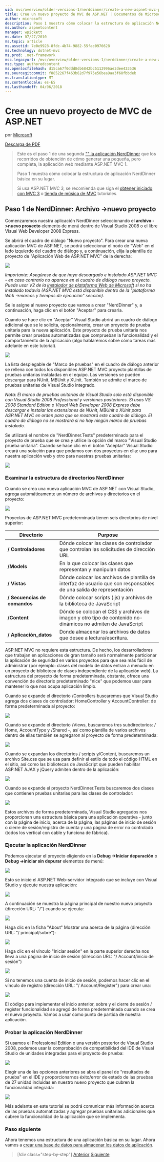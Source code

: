 ```yaml
---
uid: mvc/overview/older-versions-1/nerddinner/create-a-new-aspnet-mvc-project
title: Cree un nuevo proyecto de MVC de ASP.NET | Documentos de Microsoft
author: microsoft
description: Paso 1 muestra cómo colocar la estructura de aplicación NerdDinner básica en su lugar.
ms.author: aspnetcontent
manager: wpickett
ms.date: 07/27/2010
ms.topic: article
ms.assetid: 7e0e9928-8fdc-4b74-9882-55fac0976628
ms.technology: dotnet-mvc
ms.prod: .net-framework
msc.legacyurl: /mvc/overview/older-versions-1/nerddinner/create-a-new-aspnet-mvc-project
msc.type: authoredcontent
ms.openlocfilehash: d15ca67f0ddd8db6842bc5112996ae2dee433536
ms.sourcegitcommit: f8852267f463b62d7f975e56bea9aa3f68fbbdeb
ms.translationtype: MT
ms.contentlocale: es-ES
ms.lasthandoff: 04/06/2018
---
```

<a name="create-a-new-aspnet-mvc-project"></a>Cree un nuevo proyecto de MVC de ASP.NET
====================
por [Microsoft](https://github.com/microsoft)

[Descarga de PDF](http://aspnetmvcbook.s3.amazonaws.com/aspnetmvc-nerdinner_v1.pdf)

> Este es el paso 1 de una segunda ["" la aplicación NerdDinner](introducing-the-nerddinner-tutorial.md) que los recorridos de obtención de cómo generar una pequeña, pero completa, la aplicación web mediante ASP.NET MVC 1.
> 
> Paso 1 muestra cómo colocar la estructura de aplicación NerdDinner básica en su lugar.
> 
> Si usa ASP.NET MVC 3, se recomienda que siga el [obtener iniciado con MVC 3](../../older-versions/getting-started-with-aspnet-mvc3/cs/intro-to-aspnet-mvc-3.md) o [tienda de música de MVC](../../older-versions/mvc-music-store/mvc-music-store-part-1.md) tutoriales.


## <a name="nerddinner-step-1-file-gtnew-project"></a>Paso 1 de NerdDinner: Archivo -&gt;nuevo proyecto

Comenzaremos nuestra aplicación NerdDinner seleccionando el **archivo -&gt;nuevo proyecto** elemento de menú dentro de Visual Studio 2008 o el libre Visual Web Developer 2008 Express.

Se abrirá el cuadro de diálogo "Nuevo proyecto". Para crear una nueva aplicación MVC de ASP.NET, se podrá seleccionar el nodo de "Web" en el lado izquierdo del cuadro de diálogo y, a continuación, elija la plantilla de proyecto de "Aplicación Web de ASP.NET MVC" de la derecha:

![](create-a-new-aspnet-mvc-project/_static/image1.png)

*Importante: Asegúrese de que haya descargado e instalado ASP.NET MVC - en caso contrario no aparece en el cuadro de diálogo nuevo proyecto. Puede usar V2 de la [instalador de plataforma Web de Microsoft](https://www.microsoft.com/web/downloads/platform.aspx) si no ha instalado todavía (ASP.NET MVC está disponible dentro de la "plataforma Web -&gt;marcos y tiempos de ejecución" sección).*

Se le asigne al nuevo proyecto que vamos a crear "NerdDinner" y, a continuación, haga clic en el botón "Aceptar" para crearla.

Cuando se hace clic en "Aceptar" Visual Studio abrirá un cuadro de diálogo adicional que se le solicita, opcionalmente, crear un proyecto de prueba unitaria para la nueva aplicación. Este proyecto de prueba unitaria nos permite crear pruebas automatizadas que comprueban la funcionalidad y el comportamiento de la aplicación (algo hablaremos sobre cómo tareas más adelante en este tutorial).

![](create-a-new-aspnet-mvc-project/_static/image2.png)

La lista desplegable de "Marco de pruebas" en el cuadro de diálogo anterior se rellena con todos los disponibles ASP.NET MVC proyecto plantillas de pruebas unitarias instaladas en el equipo. Las versiones se pueden descargar para NUnit, MBUnit y XUnit. También se admite el marco de pruebas unitarias de Visual Studio integrado.

*Nota: El marco de pruebas unitarias de Visual Studio solo está disponible con Visual Studio 2008 Professional y versiones posteriores. Si usas VS 2008 Standard Edition o Visual Web Developer 2008 Express debe descargar e instalar las extensiones de NUnit, MBUnit o XUnit para ASP.NET MVC en orden para que se mostrará este cuadro de diálogo. El cuadro de diálogo no se mostrará si no hay ningún marco de pruebas instalado.*

Se utilizará el nombre de "NerdDinner.Tests" predeterminado para el proyecto de prueba que se crea y utilice la opción del marco "Visual Studio prueba unitaria". Cuando se hace clic en el botón "Aceptar" Visual Studio creará una solución para que podamos con dos proyectos en ella: uno para nuestra aplicación web y otro para nuestras pruebas unitarias:

![](create-a-new-aspnet-mvc-project/_static/image3.png)

### <a name="examining-the-nerddinner-directory-structure"></a>Examinar la estructura de directorios NerdDinner

Cuando se crea una nueva aplicación MVC de ASP.NET con Visual Studio, agrega automáticamente un número de archivos y directorios en el proyecto:

![](create-a-new-aspnet-mvc-project/_static/image4.png)

Proyectos de ASP.NET MVC predeterminada tienen seis directorios de nivel superior:

| **Directorio** | **Purpose** |
| --- | --- |
| **/ Controladores** | Dónde colocar las clases de controlador que controlan las solicitudes de dirección URL |
| **/Models** | En la que colocar las clases que representan y manipulan datos |
| **/ Vistas** | Dónde colocar los archivos de plantilla de interfaz de usuario que son responsables de una salida de representación |
| **/ Secuencias de comandos** | Dónde colocar scripts (.js) y archivos de la biblioteca de JavaScript |
| **/Content** | Dónde se colocan el CSS y archivos de imagen y otro tipo de contenido no-dinámicos no admiten de JavaScript |
| **/ Aplicación\_datos** | Donde almacenar los archivos de datos que desee a lectura/escritura. |

ASP.NET MVC no requiere esta estructura. De hecho, los desarrolladores que trabajan en aplicaciones de gran tamaño será normalmente particionar la aplicación de seguridad en varios proyectos para que sea más fácil de administrar (por ejemplo: clases del modelo de datos entran a menudo en un proyecto de biblioteca de clases independiente de la aplicación web). La estructura del proyecto de forma predeterminada, obstante, ofrece una convención de directorio predeterminado "nice" que podemos usar para mantener lo que nos ocupa aplicación limpio.

Cuando se expande el directorio /Controllers buscaremos que Visual Studio agrega dos clases de controlador: HomeController y AccountController: de forma predeterminada al proyecto:

![](create-a-new-aspnet-mvc-project/_static/image5.png)

Cuando se expande el directorio /Views, buscaremos tres subdirectorios: / Home, AccountType y /Shared –, así como plantilla de varios archivos dentro de ellas también se agregaron al proyecto de forma predeterminada:

![](create-a-new-aspnet-mvc-project/_static/image6.png)

Cuando se expandan los directorios / scripts y/Content, buscaremos un archivo Site.css que se usa para definir el estilo de todo el código HTML en el sitio, así como las bibliotecas de JavaScript que pueden habilitar ASP.NET AJAX y jQuery admiten dentro de la aplicación:

![](create-a-new-aspnet-mvc-project/_static/image7.png)

Cuando se expande el proyecto NerdDinner.Tests buscaremos dos clases que contienen pruebas unitarias para las clases de controlador:

![](create-a-new-aspnet-mvc-project/_static/image8.png)

Estos archivos de forma predeterminada, Visual Studio agregados nos proporcionan una estructura básica para una aplicación operativa - junto con la página de inicio, acerca de la página, las páginas de inicio de sesión o cierre de sesión/registro de cuenta y una página de error no controlado (todos los vertical con cable y funciona de fábrica).

### <a name="running-the-nerddinner-application"></a>Ejecutar la aplicación NerdDinner

Podemos ejecutar el proyecto eligiendo en la **Debug -&gt;Iniciar depuración** o **Debug -&gt;iniciar sin depurar** elementos de menú:

![](create-a-new-aspnet-mvc-project/_static/image9.png)

Esto se inicie el ASP.NET Web-servidor integrado que se incluye con Visual Studio y ejecute nuestra aplicación:

![](create-a-new-aspnet-mvc-project/_static/image10.png)

A continuación se muestra la página principal de nuestro nuevo proyecto (dirección URL: "/") cuando se ejecuta:

![](create-a-new-aspnet-mvc-project/_static/image11.png)

Haga clic en la ficha "About" Mostrar una acerca de la página (dirección URL: "/ principal/sobre"):

![](create-a-new-aspnet-mvc-project/_static/image12.png)

Haga clic en el vínculo "Iniciar sesión" en la parte superior derecha nos lleva a una página de inicio de sesión (dirección URL: "/ Account/inicio de sesión")

![](create-a-new-aspnet-mvc-project/_static/image13.png)

Si no tenemos una cuenta de inicio de sesión, podemos hacer clic en el vínculo de registro (dirección URL: "/ Account/Register") para crear una:

![](create-a-new-aspnet-mvc-project/_static/image14.png)

El código para implementar el inicio anterior, sobre y el cierre de sesión / register funcionalidad se agregó de forma predeterminada cuando se crea el nuevo proyecto. Vamos a usar como punto de partida de nuestra aplicación.

### <a name="testing-the-nerddinner-application"></a>Probar la aplicación NerdDinner

Si usamos el Professional Edition o una versión posterior de Visual Studio 2008, podemos usar la comprobación de compatibilidad del IDE de Visual Studio de unidades integradas para el proyecto de prueba:

![](create-a-new-aspnet-mvc-project/_static/image15.png)

Elegir una de las opciones anteriores se abra el panel de "resultados de prueba" en el IDE y proporcionarnos éxito/error de estado de las pruebas de 27 unidad incluidas en nuestro nuevo proyecto que cubren la funcionalidad integrada:

![](create-a-new-aspnet-mvc-project/_static/image16.png)

Más adelante en este tutorial se podrá comunicar más información acerca de las pruebas automatizadas y agregar pruebas unitarias adicionales que cubren la funcionalidad de la aplicación que se implementa.

### <a name="next-step"></a>Paso siguiente

Ahora tenemos una estructura de una aplicación básica en su lugar. Ahora vamos a [crear una base de datos para almacenar los datos de aplicación](create-a-database.md).

> [!div class="step-by-step"]
> [Anterior](introducing-the-nerddinner-tutorial.md)
> [Siguiente](create-a-database.md)
